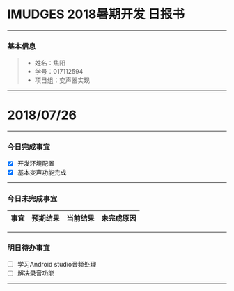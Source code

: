 # IMUDGES 2018暑期开发 日报书
-------


### 基本信息
> * 姓名：焦阳
> * 学号：017112594
> * 项目组：变声器实现

-------


# 2018/07/26

-------

### 今日完成事宜
- [x]  开发环境配置 
- [x]  基本变声功能完成

-----
### 今日未完成事宜


| 事宜     |预期结果| 当前结果  | 未完成原因   | 
| --------   | -----:  | -----:  | :----:  |

------
### 明日待办事宜
- [ ] 学习Android studio音频处理
- [ ] 解决录音功能
-------
